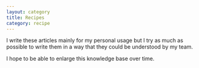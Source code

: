```yaml
---
layout: category
title: Recipes
category: recipe
---
```


I write these articles mainly for my personal usage but I try as much as possible to write them in a way that they could be
understood by my team.

I hope to be able to enlarge this knowledge base over time.